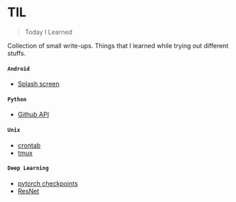 # TIL
> Today I Learned 

Collection of small write-ups. Things that I learned while trying out different stuffs.

#### `Android`
  - [Splash screen](https://github.com/vinayakvivek/TIL/blob/master/android/splash_screen.md)
  
#### `Python`
  - [Github API](https://github.com/vinayakvivek/TIL/blob/master/python/update_file_using_github_api.md#update-file-using-github-api)
  
#### `Unix`
  - [crontab](https://github.com/vinayakvivek/TIL/blob/master/unix/crontabs.md#execute-a-script-periodically-using-cron)
  - [tmux](https://github.com/vinayakvivek/TIL/blob/master/unix/tmux.md#tmux---terminal-multiplexer)

#### `Deep Learning`
  - [pytorch checkpoints](https://github.com/vinayakvivek/TIL/blob/master/deep-learning/pytorch-save-load.md#saving-and-loading-a-model-in-pytorch)
  - [ResNet](https://github.com/vinayakvivek/TIL/blob/master/deep-learning/resnet-pytorch.md#deep-residual-network-using-pytorch)
